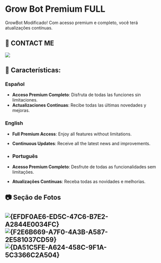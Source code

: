# Grow Bot Premium FULL

GrowBot Modificado! Com acesso premium e completo, você terá atualizações contínuas.


## 📱 CONTACT ME
 <a href="https://t.me/roge_rdv"><img src="https://img.shields.io/badge/Telegram-2CA5E0?style=for-the-badge&logo=telegram&logoColor=white" /></a>

## 🚀 Características:

### Español
- **Acceso Premium Completo**: Disfruta de todas las funciones sin limitaciones.
- **Actualizaciones Continuas**: Recibe todas las últimas novedades y mejoras.

### English
- **Full Premium Access**: Enjoy all features without limitations.
- **Continuous Updates**: Receive all the latest news and improvements.

- ### Português
- **Acesso Premium Completo**: Desfrute de todas as funcionalidades sem limitações.
- **Atualizações Contínuas**: Receba todas as novidades e melhorias.

## 📷 Seção de Fotos
![{EFDF0AE6-ED5C-47C6-B7E2-A2844E0034FC}](https://github.com/user-attachments/assets/87802b09-335b-4d20-9fdf-316029d97ec5)
![{F2E6B669-A7F0-4A3B-A587-2E581037CD59}](https://github.com/user-attachments/assets/3efefcc6-a357-4279-9072-b86059972217)
![{DA51C5FE-A624-458C-9F1A-5C3366C2A504}](https://github.com/user-attachments/assets/11024ef2-a802-4809-a8b6-8c57e7ed2be8)
---
